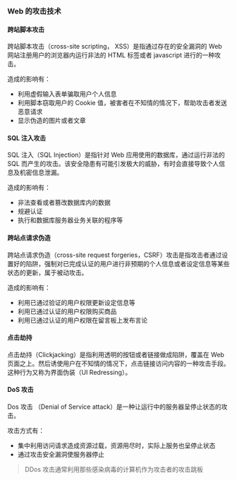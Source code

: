 ### Web 的攻击技术

#### 跨站脚本攻击

跨站脚本攻击（cross-site scripting， XSS）是指通过存在的安全漏洞的 Web 网站注册用户的浏览器内运行非法的 HTML 标签或者 javascript 进行的一种攻击。

造成的影响有：

- 利用虚假输入表单骗取用户个人信息
- 利用脚本窃取用户的 Cookie 值，被害者在不知情的情况下，帮助攻击者发送恶意请求
- 显示伪造的图片或者文章


#### SQL 注入攻击

SQL 注入（SQL Injection）是指针对 Web 应用使用的数据库，通过运行非法的 SQL 而产生的攻击。该安全隐患有可能引发极大的威胁，有时会直接导致个人信息及机密信息泄漏。

造成的影响有：

- 非法查看或者篡改数据库内的数据
- 规避认证
- 执行和数据库服务器业务关联的程序等


#### 跨站点请求伪造

跨站点请求伪造（cross-site request forgeries，CSRF）攻击是指攻击者通过设置好的陷阱，强制对已完成认证的用户进行非预期的个人信息或者设定信息等某些状态的更新，属于被动攻击。

造成的影响有：

- 利用已通过验证的用户权限更新设定信息等
- 利用已通过认证的用户权限购买商品
- 利用已通过认证的用户权限在留言板上发布言论


#### 点击劫持

点击劫持（Clickjacking）是指利用透明的按钮或者链接做成陷阱，覆盖在 Web 页面之上。然后诱使用户在不知情的情况下，点击链接访问内容的一种攻击手段。这种行为又称为界面伪装（UI Redressing）。

#### DoS 攻击

Dos 攻击 （Denial of Service attack）是一种让运行中的服务器呈停止状态的攻击。

攻击方式有：

- 集中利用访问请求造成资源过载，资源用尽时，实际上服务也呈停止状态
- 通过攻击安全漏洞使服务器停止

> DDos 攻击通常利用那些感染病毒的计算机作为攻击者的攻击跳板